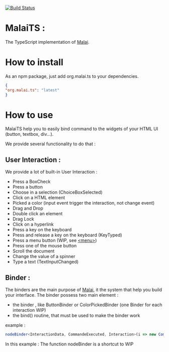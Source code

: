 [![Build Status](https://ci.inria.fr/malai/job/malai_typescript/badge/icon)](https://ci.inria.fr/malai/job/malai_typescript/) 
# MalaiTS :
The TypeScript implementation of [Malai](https://github.com/arnobl/Malai).

# How to install

As an npm package, just add org.malai.ts to your dependencies.

```json
{
"org.malai.ts": "latest"
}
```

# How to use

MalaiTS help you to easily bind command to the widgets of your HTML UI (button, textbox, div...).

We provide several functionality to do that :

## User Interaction :

We provide a lot of built-in User Interaction :
* Press a BoxCheck
* Press a button
* Choose in a selection (ChoiceBoxSelected)
* Click on a HTML element
* Picked a color (input event trigger the interaction, not change event)
* Drag and Drop
* Double click an element
* Drag Lock
* Click on a hyperlink
* Press a key on the keyboard
* Press and release a key on the keyboard (KeyTyped)
* Press a menu button (WIP, see [\<menu\>](https://developer.mozilla.org/en-US/docs/Web/HTML/Element/menu))
* Press one of the mouse button
* Scroll the document
* Change the value of a spinner
* Type a text (TextInputChanged)

## Binder :

The binders are the main purpose of [Malai](https://github.com/arnobl/Malai), it the system that help you build your interface. The binder possess two main element :
* the binder  , like ButtonBinder or ColorPickedBinder (one Binder for each interaction WIP)
* the bind() routine, that must be used to make the binder work

example :
``` typescript
nodeBinder<InteractionData, CommandeExecuted, Interaction>(i => new CommandeExecuted(i.getSomething)).bind()
```
In this example :
The function nodeBinder is a shortcut to WIP